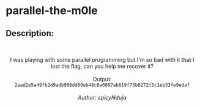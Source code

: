
# parallel-the-m0le
## Description:
<br><center>I was playing with some parallel programming but I'm so bad with it that I lost the flag, can you help me recover it?<br><br>Output:<code> 2aad2e5a49fb2d9adb908dd00eb48c8a6607ab619f75b0272f3c1eb33fe9edaf</code><br><br><i>Author: spicyNduja</i></center>

